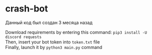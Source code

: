 # crash-bot
Данный код был создан 3 месяца назад

Download requirements by entering this command: `pip3 install -U discord requests`\
Then, insert your bot token into `token.txt` file\
Finally, launch it by `python3 main.py` command
